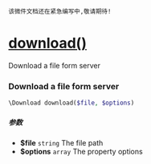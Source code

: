     该微件文档还在紧急编写中,敬请期待!
[download()](http://twinh.github.com/widget/api/download)
=========================================================

Download a file form server

### Download a file form server
```php
\Download download($file, $options)
```

##### 参数
* **$file** `string` The file path
* **$options** `array` The property options

